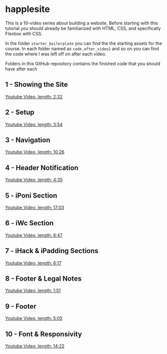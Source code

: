 # happlesite
This is a 10-video series about building a website. Before starting with this tutorial you should already be familiarized with HTML, CSS, and specifically Flexbox with CSS.

In the folder ``starter_boilerplate`` you can find the the starting assets for the course. In each folder named as ``code_after_video2`` and so on you can find the code where I was left off on after each video.

Folders in this GitHub repository contains the finished code that you should have after each 

## 1 - Showing the Site

[Youtube Video, length: 2:32](https://youtu.be/4yX1e6baNuM)

## 2 - Setup

[Youtube Video, length: 3:54](https://youtu.be/HScu7sDgCL8)

## 3 - Navigation

[Youtube Video, length: 10:26](https://youtu.be/x5oxLrYIOPM)

## 4 - Header Notification

[Youtube Video, length: 4:35](https://youtu.be/GypWiuRq7gU)

## 5 - iPoni Section

[Youtube Video, length: 17:03](https://youtu.be/gMzkIzqyuJ8)

## 6 - iWc Section

[Youtube Video, length: 6:47](https://youtu.be/PSGGzXGlaLQ)

## 7 - iHack & iPadding Sections

[Youtube Video, length: 6:17](https://youtu.be/DNaXdJukgqI)

## 8 - Footer & Legal Notes

[Youtube Video, length: 1:51](https://youtu.be/zb4XDJr872Y)

## 9 - Footer

[Youtube Video, length: 5:05](https://youtu.be/hJ-XIU9DmX0)

## 10 - Font & Responsivity

[Youtube Video, length: 14:22](https://youtu.be/-no9Vr-d7Gg)
